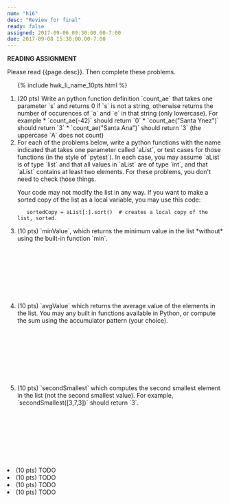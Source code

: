 ```yaml
---
num: "h16"
desc: "Review for final"
ready: false
assigned: 2017-09-06 09:30:00.00-7:00
due: 2017-09-08 15:30:00.00-7:00
---
```


<b>READING ASSIGNMENT</b>

Please read {{page.desc}}.  Then complete these problems.


<ol>

{% include hwk_li_name_10pts.html %}

<li markdown="1" style="margin-bottom:0em"> (20 pts) Write an python function definition `count_ae` that takes one parameter `s` and returns 0 if `s` is not a string, otherwise returns the number of occurences of `a` and `e` in that string (only lowercase).  For example * `count_ae(-42)` should return `0`
* `count_ae("Santa Ynez")` should return `3`
* `count_ae("Santa Ana")`  should return `3` (the uppercase `A` does not count)

<div class="pagebreak">
</div>

</li>


<li markdown="1"> For each of the problems below, write a python functions with the name indicated that takes one parameter called `aList`, or test cases for those functions (in the style of `pytest`).  In each case, you may assume `aList` is of type `list` and that all values in `aList` are of type `int`, and that `aList` contains at least two elements.  For these problems, you don't need to check those things.

Your code may not modify the list in any way.  If you want to make a sorted copy of the list as a local variable, you may use this code:

```
   sortedCopy = aList[:].sort()  # creates a local copy of the list, sorted.
```

<li markdown="1" style="margin-bottom:10em;">	(10 pts) `minValue`, which returns the minimum value in the list *without* using the built-in function `min`.
</li>

<li markdown="1" style="margin-bottom:10em;">	(10 pts) `avgValue` which returns the average value of the elements in the list.   You may any built in functions available in Python, or compute the sum using the accumulator pattern (your choice).
</li>

<!-- <li markdown="1" style="margin-bottom:4em;">	(10 pts) The median of the list assigned to a variable of your choice. The median of a sequence of numbers is the value of the number in the middle of the list when the numbers are arranged in sorted order. For example given lst = [2, 80, 20, 1, 1, 1, 1, 1], the median is 1.    When there is an even number of items in the list, the median is the average of the two elements closest to the middle.  For example, the median of `[5, 6, 1, 50]` is `5.5` (i.e. `(5+6)/2)`.    
-->

<li markdown="1" style="margin-bottom:10em;"> (10 pts) `secondSmallest` which computes the second smallest element in the list (not the second smallest value).   For example, `secondSmallest([3,7,3])` should return `3`. 
</li>

</ol>
</li>

<li> (10 pts) TODO </li>

<li> (10 pts) TODO
<div class="pagebreak">
</div>
</li>

<li> (10 pts) TODO </li>

<li> (10 pts) TODO </li>

</ol>

